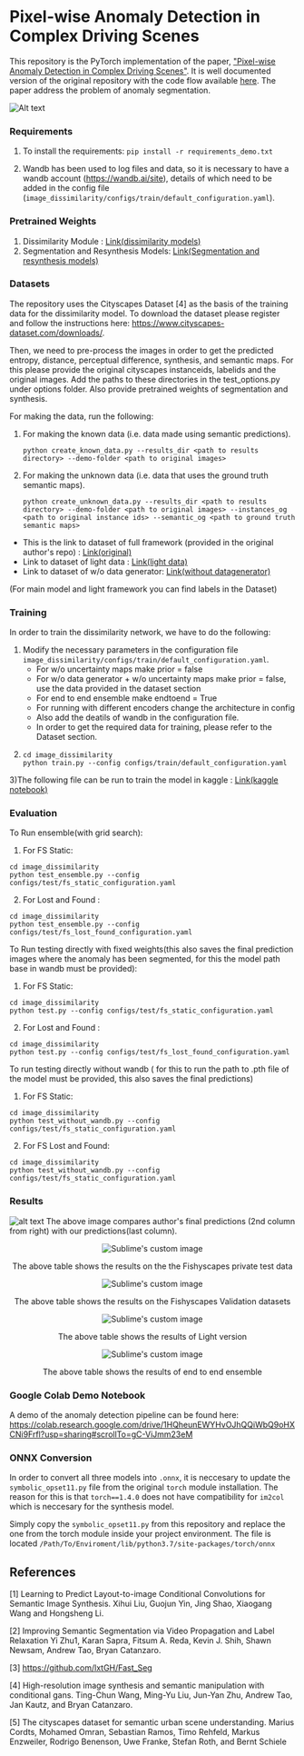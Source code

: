 # Pixel-wise Anomaly Detection in Complex Driving Scenes
This repository is the PyTorch implementation of the paper, ["Pixel-wise Anomaly Detection in Complex Driving Scenes"](https://arxiv.org/abs/2103.05445). It is well documented version of the original repository with the code flow available [here](https://github.com/giandbt/synboost). The paper address the problem of anomaly segmentation.

![Alt text](display_images/methodology.png?raw=true "Methodology")

### Requirements

1) To install the requirements:
```pip install -r requirements_demo.txt```

2) Wandb has been used to log files and data, so it is necessary to have a wandb account (https://wandb.ai/site), details of which need to be added in the config file (`image_dissimilarity/configs/train/default_configuration.yaml`). 


### Pretrained Weights

1) Dissimilarity Module : [Link(dissimilarity models)](https://drive.google.com/drive/folders/16ELWb4Qu0AZ5dolf1vT5SoIkpdNR59DR?usp=sharing)
2) Segmentation and Resynthesis Models: [Link(Segmentation and resynthesis models)](https://drive.google.com/drive/folders/1OLsxpM_D6c8kGxikZwlytYDYZtR8S3C-?usp=sharing)


### Datasets 
The repository uses the Cityscapes Dataset [4] as the basis of the training data for the dissimilarity model. 
To download the dataset please register and follow the instructions here: https://www.cityscapes-dataset.com/downloads/.

Then, we need to pre-process the images in order to get the predicted entropy, distance, perceptual difference, synthesis, and semantic maps.
For this please provide the original cityscapes instanceids, labelids and the original images. Add the paths to these directories in the test_options.py under options folder.
Also provide pretrained weights of segmentation and synthesis.

For making the data, run the following:

1) For making the known data (i.e. data made using semantic predictions).
   ```
   python create_known_data.py --results_dir <path to results directory> --demo-folder <path to original images>
   ```

2) For making the unknown data (i.e. data that uses the ground truth semantic maps).
   ```
   python create_unknown_data.py --results_dir <path to results directory> --demo-folder <path to original images> --instances_og <path to original instance ids> --semantic_og <path to ground truth semantic maps>
   ```

- This is the link to dataset of full framework (provided in the original author's repo) : [Link(original)](http://robotics.ethz.ch/~asl-datasets/Dissimilarity/data_processed.tar)
- Link to dataset of light data : [Link(light data)](https://www.kaggle.com/mlrc2021anonymous/synboost-light-data)
- Link to dataset of w/o data generator: [Link(without datagenerator)](https://www.kaggle.com/mlrc2021anonymous/synboost-without-data-generator)

(For main model and light framework you can find labels in the Dataset)


### Training 
In order to train the dissimilarity network, we have to do the following:

1) Modify the necessary parameters in the configuration file `image_dissimilarity/configs/train/default_configuration.yaml`. 
   - For w/o uncertainty maps make prior = false
   - For w/o data generator + w/o uncertainty maps make prior = false, use the data provided in the dataset section
   - For end to end ensemble make endtoend = True
   - For running with different encoders change the architecture in config
   - Also add the deatils of wandb in the configuration file.
   - In order to get the required data for training, please refer to the Dataset section. 
2) ```
   cd image_dissimilarity
   python train.py --config configs/train/default_configuration.yaml
   ```
3)The following file can be run to train the model in kaggle : [Link(kaggle notebook)](https://www.kaggle.com/mlrc2021anonymous/synboost-pytorch)

### Evaluation
To Run ensemble(with grid search):
1) For FS Static: 
```
cd image_dissimilarity
python test_ensemble.py --config configs/test/fs_static_configuration.yaml 
```

2) For Lost and Found : 
```
cd image_dissimilarity
python test_ensemble.py --config configs/test/fs_lost_found_configuration.yaml 
```

To Run testing directly with fixed weights(this also saves the final prediction images where the anomaly has been segmented, for this the model path base in wandb must be provided):
1) For FS Static: 
```
cd image_dissimilarity
python test.py --config configs/test/fs_static_configuration.yaml 
``` 
2) For Lost and Found : 
```
cd image_dissimilarity
python test.py --config configs/test/fs_lost_found_configuration.yaml 
```
To run testing directly without wandb ( for this to run the path to .pth file of the model must be provided, this also saves the final predictions)
1) For FS Static:
```
cd image_dissimilarity
python test_without_wandb.py --config configs/test/fs_static_configuration.yaml 
```
2) For FS Lost and Found:
```
cd image_dissimilarity
python test_without_wandb.py --config configs/test/fs_static_configuration.yaml 
```
   
### Results

![alt text](https://github.com/manideep1108/synboost/blob/master/display_images/Comapring%20oututs%20of%20ours%20and%20authors.jpeg?raw=true)
The above image compares author's final predictions (2nd column from right) with our predictions(last column).


<p align="center">
  <img src="https://github.com/manideep1108/synboost/blob/master/display_images/main%20results.png?raw=true" alt="Sublime's custom image"/>
</p>
<p align="center">
  The above table shows the results on the the Fishyscapes private test data
</p>

<p align="center">
  <img src="https://github.com/manideep1108/synboost/blob/master/display_images/table%202.png?raw=true" alt="Sublime's custom image"/>
</p>
<p align="center">
  The above table shows the results on the Fishyscapes Validation datasets
</p>

<p align="center">
  <img src="https://github.com/manideep1108/synboost/blob/master/display_images/light.png?raw=true" alt="Sublime's custom image"/>
</p>
<p align="center">
  The above table shows the results of Light version 
</p>

<p align="center">
  <img src="https://github.com/manideep1108/synboost/blob/master/display_images/ensemble.png?raw=true" alt="Sublime's custom image"/>
</p>
<p align="center">
  The above table shows the results of end to end ensemble
</p>



### Google Colab Demo Notebook
A demo of the anomaly detection pipeline can be found here: https://colab.research.google.com/drive/1HQheunEWYHvOJhQQiWbQ9oHXCNi9Frfl?usp=sharing#scrollTo=gC-ViJmm23eM

### ONNX Conversion 

In order to convert all three models into `.onnx`, it is neccesary to update the `symbolic_opset11.py` file from the
original `torch` module installation. The reason for this is that `torch==1.4.0` does not have compatibility for `im2col`
which is neccesary for the synthesis model. 

Simply copy the `symbolic_opset11.py` from this repository and replace the one from the torch module inside your project environment. 
The file is located `/Path/To/Enviroment/lib/python3.7/site-packages/torch/onnx`



## References
[1] Learning to Predict Layout-to-image Conditional Convolutions for Semantic Image Synthesis.
Xihui Liu, Guojun Yin, Jing Shao, Xiaogang Wang and Hongsheng Li.

[2] Improving Semantic Segmentation via Video Propagation and Label Relaxation
Yi Zhu1, Karan Sapra, Fitsum A. Reda, Kevin J. Shih, Shawn Newsam, Andrew Tao, Bryan Catanzaro.

[3] https://github.com/lxtGH/Fast_Seg

[4] High-resolution image synthesis and semantic manipulation with conditional gans.
Ting-Chun Wang, Ming-Yu Liu, Jun-Yan Zhu, Andrew Tao, Jan Kautz, and Bryan Catanzaro. 

[5] The cityscapes dataset for semantic urban scene understanding. 
Marius Cordts, Mohamed Omran, Sebastian Ramos, Timo Rehfeld, Markus Enzweiler, Rodrigo Benenson, Uwe Franke, Stefan Roth, and Bernt Schiele
